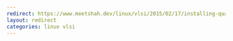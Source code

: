 ```yaml
---
redirect: https://www.meetshah.dev/linux/vlsi/2015/02/17/installing-quartus-and-configuration.html
layout: redirect
categories: linux vlsi
---
```

